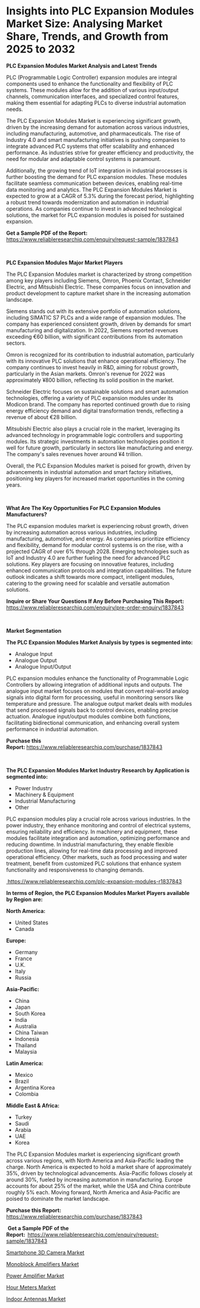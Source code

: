 <p><h1>Insights into PLC Expansion Modules Market Size: Analysing Market Share, Trends, and Growth from 2025 to 2032</h1></p><p><strong>PLC Expansion Modules Market Analysis and Latest Trends</strong></p>
<p><p>PLC (Programmable Logic Controller) expansion modules are integral components used to enhance the functionality and flexibility of PLC systems. These modules allow for the addition of various input/output channels, communication interfaces, and specialized control features, making them essential for adapting PLCs to diverse industrial automation needs.</p><p>The PLC Expansion Modules Market is experiencing significant growth, driven by the increasing demand for automation across various industries, including manufacturing, automotive, and pharmaceuticals. The rise of Industry 4.0 and smart manufacturing initiatives is pushing companies to integrate advanced PLC systems that offer scalability and enhanced performance. As industries strive for greater efficiency and productivity, the need for modular and adaptable control systems is paramount.</p><p>Additionally, the growing trend of IoT integration in industrial processes is further boosting the demand for PLC expansion modules. These modules facilitate seamless communication between devices, enabling real-time data monitoring and analytics. The PLC Expansion Modules Market is expected to grow at a CAGR of 5.3% during the forecast period, highlighting a robust trend towards modernization and automation in industrial operations. As companies continue to invest in advanced technological solutions, the market for PLC expansion modules is poised for sustained expansion.</p></p>
<p><strong>Get a Sample PDF of the Report:&nbsp;</strong> <a href="https://www.reliableresearchiq.com/enquiry/request-sample/1837843?utm_campaign=1141&utm_medium=2&utm_source=Github&utm_content=ia&utm_term=10022025&utm_id=plc-expansion-modules">https://www.reliableresearchiq.com/enquiry/request-sample/1837843</a></p>
<p>&nbsp;</p>
<p><strong>PLC Expansion Modules Major Market Players</strong></p>
<p><p>The PLC Expansion Modules market is characterized by strong competition among key players including Siemens, Omron, Phoenix Contact, Schneider Electric, and Mitsubishi Electric. These companies focus on innovation and product development to capture market share in the increasing automation landscape.</p><p>Siemens stands out with its extensive portfolio of automation solutions, including SIMATIC S7 PLCs and a wide range of expansion modules. The company has experienced consistent growth, driven by demands for smart manufacturing and digitalization. In 2022, Siemens reported revenues exceeding €60 billion, with significant contributions from its automation sectors.</p><p>Omron is recognized for its contribution to industrial automation, particularly with its innovative PLC solutions that enhance operational efficiency. The company continues to invest heavily in R&D, aiming for robust growth, particularly in the Asian markets. Omron's revenue for 2022 was approximately ¥800 billion, reflecting its solid position in the market.</p><p>Schneider Electric focuses on sustainable solutions and smart automation technologies, offering a variety of PLC expansion modules under its Modicon brand. The company has reported continued growth due to rising energy efficiency demand and digital transformation trends, reflecting a revenue of about €28 billion.</p><p>Mitsubishi Electric also plays a crucial role in the market, leveraging its advanced technology in programmable logic controllers and supporting modules. Its strategic investments in automation technologies position it well for future growth, particularly in sectors like manufacturing and energy. The company's sales revenues hover around ¥4 trillion.</p><p>Overall, the PLC Expansion Modules market is poised for growth, driven by advancements in industrial automation and smart factory initiatives, positioning key players for increased market opportunities in the coming years.</p></p>
<p>&nbsp;</p>
<p><strong>What Are The Key Opportunities For PLC Expansion Modules Manufacturers?</strong></p>
<p><p>The PLC expansion modules market is experiencing robust growth, driven by increasing automation across various industries, including manufacturing, automotive, and energy. As companies prioritize efficiency and flexibility, demand for modular control systems is on the rise, with a projected CAGR of over 6% through 2028. Emerging technologies such as IoT and Industry 4.0 are further fueling the need for advanced PLC solutions. Key players are focusing on innovative features, including enhanced communication protocols and integration capabilities. The future outlook indicates a shift towards more compact, intelligent modules, catering to the growing need for scalable and versatile automation solutions.</p></p>
<p><strong>Inquire or Share Your Questions If Any Before Purchasing This Report:</strong> <a href="https://www.reliableresearchiq.com/enquiry/pre-order-enquiry/1837843?utm_campaign=1141&utm_medium=2&utm_source=Github&utm_content=ia&utm_term=10022025&utm_id=plc-expansion-modules">https://www.reliableresearchiq.com/enquiry/pre-order-enquiry/1837843</a></p>
<p>&nbsp;</p>
<p><strong>Market Segmentation</strong></p>
<p><strong>The PLC Expansion Modules Market Analysis by types is segmented into:</strong></p>
<p><ul><li>Analogue Input</li><li>Analogue Output</li><li>Analogue Input/Output</li></ul></p>
<p><p>PLC expansion modules enhance the functionality of Programmable Logic Controllers by allowing integration of additional inputs and outputs. The analogue input market focuses on modules that convert real-world analog signals into digital form for processing, useful in monitoring sensors like temperature and pressure. The analogue output market deals with modules that send processed signals back to control devices, enabling precise actuation. Analogue input/output modules combine both functions, facilitating bidirectional communication, and enhancing overall system performance in industrial automation.</p></p>
<p><strong>Purchase this Report:&nbsp;</strong><a href="https://www.reliableresearchiq.com/purchase/1837843?utm_campaign=1141&utm_medium=2&utm_source=Github&utm_content=ia&utm_term=10022025&utm_id=plc-expansion-modules">https://www.reliableresearchiq.com/purchase/1837843</a></p>
<p>&nbsp;</p>
<p><strong>The PLC Expansion Modules Market Industry Research by Application is segmented into:</strong></p>
<p><ul><li>Power Industry</li><li>Machinery & Equipment</li><li>Industrial Manufacturing</li><li>Other</li></ul></p>
<p><p>PLC expansion modules play a crucial role across various industries. In the power industry, they enhance monitoring and control of electrical systems, ensuring reliability and efficiency. In machinery and equipment, these modules facilitate integration and automation, optimizing performance and reducing downtime. In industrial manufacturing, they enable flexible production lines, allowing for real-time data processing and improved operational efficiency. Other markets, such as food processing and water treatment, benefit from customized PLC solutions that enhance system functionality and responsiveness to changing demands.</p></p>
<p><a href="https://www.reliableresearchiq.com/plc-expansion-modules-r1837843?utm_campaign=1141&utm_medium=2&utm_source=Github&utm_content=ia&utm_term=10022025&utm_id=plc-expansion-modules">&nbsp;https://www.reliableresearchiq.com/plc-expansion-modules-r1837843</a></p>
<p><strong>In terms of Region, the PLC Expansion Modules Market Players available by Region are:</strong></p>
<p>
    <p> <strong> North America: </strong>
        <ul>
            <li>United States</li>
            <li>Canada</li>
        </ul>
        </p> 
    <p> <strong> Europe: </strong>
        <ul>
            <li>Germany</li>
            <li>France</li>
            <li>U.K.</li>
            <li>Italy</li>
            <li>Russia</li>
        </ul>
        </p> 
    <p> <strong> Asia-Pacific: </strong>
        <ul>
            <li>China</li>
            <li>Japan</li>
            <li>South Korea</li>
            <li>India</li>
            <li>Australia</li>
            <li>China Taiwan</li>
            <li>Indonesia</li>
            <li>Thailand</li>
            <li>Malaysia</li>
        </ul>
        </p> 
    <p> <strong> Latin America: </strong>
        <ul>
            <li>Mexico</li>
            <li>Brazil</li>
            <li>Argentina Korea</li>
            <li>Colombia</li>
        </ul>
        </p> 
    <p> <strong> Middle East & Africa: </strong>
        <ul>
            <li>Turkey</li>
            <li>Saudi</li>
            <li>Arabia</li>
            <li>UAE</li>
            <li>Korea</li>
        </ul>
    </p>
    </p>
<p><p>The PLC Expansion Modules market is experiencing significant growth across various regions, with North America and Asia-Pacific leading the charge. North America is expected to hold a market share of approximately 35%, driven by technological advancements. Asia-Pacific follows closely at around 30%, fueled by increasing automation in manufacturing. Europe accounts for about 25% of the market, while the USA and China contribute roughly 5% each. Moving forward, North America and Asia-Pacific are poised to dominate the market landscape.</p></p>
<p><strong>Purchase this Report: </strong><a href="https://www.reliableresearchiq.com/purchase/1837843?utm_campaign=1141&utm_medium=2&utm_source=Github&utm_content=ia&utm_term=10022025&utm_id=plc-expansion-modules">https://www.reliableresearchiq.com/purchase/1837843</a></p>
<p>&nbsp;<strong>Get a Sample PDF of the Report:&nbsp;&nbsp;</strong><a href="https://www.reliableresearchiq.com/enquiry/request-sample/1837843?utm_campaign=1141&utm_medium=2&utm_source=Github&utm_content=ia&utm_term=10022025&utm_id=plc-expansion-modules">https://www.reliableresearchiq.com/enquiry/request-sample/1837843</a></p>
<p><strong></strong></p>
<p><p><a href="https://github.com/manatatonkes/Market-Research-Report-List-1/blob/main/smartphone-3d-camera-market.md?utm_campaign=1141&utm_medium=2&utm_source=Github&utm_content=ia&utm_term=10022025&utm_id=plc-expansion-modules">Smartphone 3D Camera Market</a></p><p><a href="https://github.com/plawragarile/Market-Research-Report-List-1/blob/main/monoblock-amplifiers-market.md?utm_campaign=1141&utm_medium=2&utm_source=Github&utm_content=ia&utm_term=10022025&utm_id=plc-expansion-modules">Monoblock Amplifiers Market</a></p><p><a href="https://github.com/shopovdjondo/Market-Research-Report-List-1/blob/main/power-amplifier-market.md?utm_campaign=1141&utm_medium=2&utm_source=Github&utm_content=ia&utm_term=10022025&utm_id=plc-expansion-modules">Power Amplifier Market</a></p><p><a href="https://github.com/zilelimarawa/Market-Research-Report-List-1/blob/main/hour-meters-market.md?utm_campaign=1141&utm_medium=2&utm_source=Github&utm_content=ia&utm_term=10022025&utm_id=plc-expansion-modules">Hour Meters Market</a></p><p><a href="https://github.com/toqiourir/Market-Research-Report-List-1/blob/main/indoor-antennas-market.md?utm_campaign=1141&utm_medium=2&utm_source=Github&utm_content=ia&utm_term=10022025&utm_id=plc-expansion-modules">Indoor Antennas Market</a></p></p>